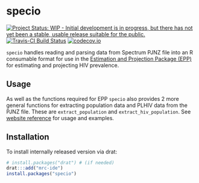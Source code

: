 # specio

[![Project Status: WIP - Initial development is in progress, but there has not yet been a stable, usable release suitable for the public.](http://www.repostatus.org/badges/latest/wip.svg)](http://www.repostatus.org/#wip)
[![Travis-CI Build Status](https://travis-ci.org/mrc-ide/specio.svg?branch=master)](https://travis-ci.org/mrc-ide/specio)
[![codecov.io](https://codecov.io/github/mrc-ide/specio/coverage.svg?branch=master)](https://codecov.io/github/mrc-ide/specio?branch=master)

`specio` handles reading and parsing data from Spectrum PJNZ file into an R consumable format for use in the [Estimation and Projection Package (EPP)](https://github.com/mrc-ide/eppasm) for estimating and projecting HIV prevalence.

## Usage

As well as the functions required for EPP `specio` also provides 2 more general functions for extracting population data and PLHIV data from the PJNZ file. These are `extract_population` and `extract_hiv_population`. See [website reference](https://mrc-ide.github.io/specio/reference/index.html) for usage and examples.

## Installation

To install internally released version via drat:
```r
# install.packages("drat") # (if needed)
drat:::add("mrc-ide")
install.packages("specio")
```
